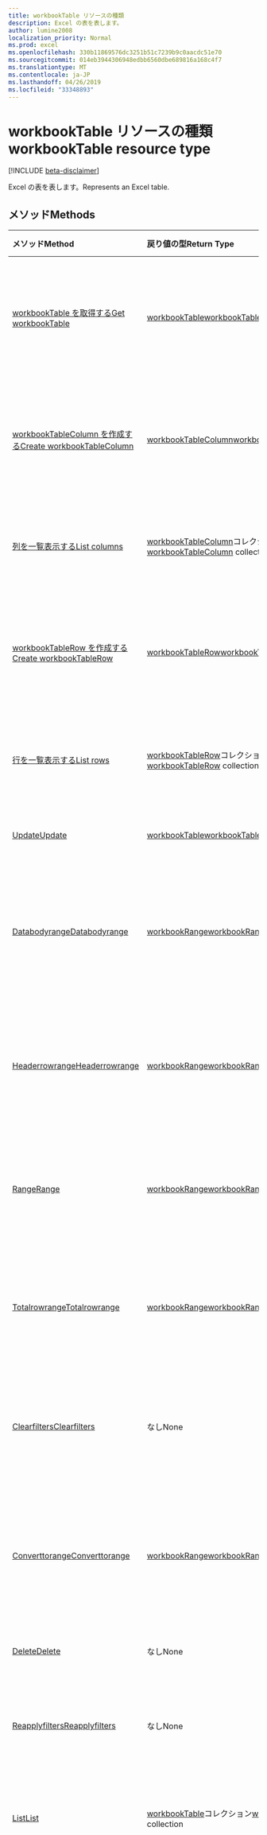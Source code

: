 ```yaml
---
title: workbookTable リソースの種類
description: Excel の表を表します。
author: lumine2008
localization_priority: Normal
ms.prod: excel
ms.openlocfilehash: 330b11869576dc3251b51c7239b9c0aacdc51e70
ms.sourcegitcommit: 014eb3944306948edbb6560dbe689816a168c4f7
ms.translationtype: MT
ms.contentlocale: ja-JP
ms.lasthandoff: 04/26/2019
ms.locfileid: "33348893"
---
```

# <a name="workbooktable-resource-type"></a><span data-ttu-id="51854-103">workbookTable リソースの種類</span><span class="sxs-lookup"><span data-stu-id="51854-103">workbookTable resource type</span></span>

[!INCLUDE [beta-disclaimer](../../includes/beta-disclaimer.md)]

<span data-ttu-id="51854-104">Excel の表を表します。</span><span class="sxs-lookup"><span data-stu-id="51854-104">Represents an Excel table.</span></span>

## <a name="methods"></a><span data-ttu-id="51854-105">メソッド</span><span class="sxs-lookup"><span data-stu-id="51854-105">Methods</span></span>

| <span data-ttu-id="51854-106">メソッド</span><span class="sxs-lookup"><span data-stu-id="51854-106">Method</span></span>           | <span data-ttu-id="51854-107">戻り値の型</span><span class="sxs-lookup"><span data-stu-id="51854-107">Return Type</span></span>    |<span data-ttu-id="51854-108">説明</span><span class="sxs-lookup"><span data-stu-id="51854-108">Description</span></span>|
|:---------------|:--------|:----------|
|[<span data-ttu-id="51854-109">workbookTable を取得する</span><span class="sxs-lookup"><span data-stu-id="51854-109">Get workbookTable</span></span>](../api/table-get.md) | [<span data-ttu-id="51854-110">workbookTable</span><span class="sxs-lookup"><span data-stu-id="51854-110">workbookTable</span></span>](workbooktable.md) |<span data-ttu-id="51854-111">テーブル オブジェクトのプロパティと関係を読み取ります。</span><span class="sxs-lookup"><span data-stu-id="51854-111">Read properties and relationships of table object.</span></span>|
|[<span data-ttu-id="51854-112">workbookTableColumn を作成する</span><span class="sxs-lookup"><span data-stu-id="51854-112">Create workbookTableColumn</span></span>](../api/table-post-columns.md) |[<span data-ttu-id="51854-113">workbookTableColumn</span><span class="sxs-lookup"><span data-stu-id="51854-113">workbookTableColumn</span></span>](workbooktablecolumn.md)| <span data-ttu-id="51854-114">列コレクションに投稿して、新しい TableColumn を作成します。</span><span class="sxs-lookup"><span data-stu-id="51854-114">Create a new TableColumn by posting to the columns collection.</span></span>|
|[<span data-ttu-id="51854-115">列を一覧表示する</span><span class="sxs-lookup"><span data-stu-id="51854-115">List columns</span></span>](../api/table-list-columns.md) |<span data-ttu-id="51854-116">[workbookTableColumn](workbooktablecolumn.md)コレクション</span><span class="sxs-lookup"><span data-stu-id="51854-116">[workbookTableColumn](workbooktablecolumn.md) collection</span></span>| <span data-ttu-id="51854-117">TableColumn オブジェクトのコレクションを取得します。</span><span class="sxs-lookup"><span data-stu-id="51854-117">Get a TableColumn object collection.</span></span>|
|[<span data-ttu-id="51854-118">workbookTableRow を作成する</span><span class="sxs-lookup"><span data-stu-id="51854-118">Create workbookTableRow</span></span>](../api/table-post-rows.md) |[<span data-ttu-id="51854-119">workbookTableRow</span><span class="sxs-lookup"><span data-stu-id="51854-119">workbookTableRow</span></span>](workbooktablerow.md)| <span data-ttu-id="51854-120">行コレクションに投稿して、新しい TableRow を作成します。</span><span class="sxs-lookup"><span data-stu-id="51854-120">Create a new TableRow by posting to the rows collection.</span></span>|
|[<span data-ttu-id="51854-121">行を一覧表示する</span><span class="sxs-lookup"><span data-stu-id="51854-121">List rows</span></span>](../api/table-list-rows.md) |<span data-ttu-id="51854-122">[workbookTableRow](workbooktablerow.md)コレクション</span><span class="sxs-lookup"><span data-stu-id="51854-122">[workbookTableRow](workbooktablerow.md) collection</span></span>| <span data-ttu-id="51854-123">TableRow オブジェクトのコレクションを取得します。</span><span class="sxs-lookup"><span data-stu-id="51854-123">Get a TableRow object collection.</span></span>|
|[<span data-ttu-id="51854-124">Update</span><span class="sxs-lookup"><span data-stu-id="51854-124">Update</span></span>](../api/table-update.md) | [<span data-ttu-id="51854-125">workbookTable</span><span class="sxs-lookup"><span data-stu-id="51854-125">workbookTable</span></span>](workbooktable.md)   |<span data-ttu-id="51854-126">テーブル オブジェクトを更新します。</span><span class="sxs-lookup"><span data-stu-id="51854-126">Update Table object.</span></span> |
|[<span data-ttu-id="51854-127">Databodyrange</span><span class="sxs-lookup"><span data-stu-id="51854-127">Databodyrange</span></span>](../api/table-databodyrange.md)|[<span data-ttu-id="51854-128">workbookRange</span><span class="sxs-lookup"><span data-stu-id="51854-128">workbookRange</span></span>](workbookrange.md)|<span data-ttu-id="51854-129">テーブルのデータ本体に関連付けられた範囲オブジェクトを取得します。</span><span class="sxs-lookup"><span data-stu-id="51854-129">Gets the range object associated with the data body of the table.</span></span>|
|[<span data-ttu-id="51854-130">Headerrowrange</span><span class="sxs-lookup"><span data-stu-id="51854-130">Headerrowrange</span></span>](../api/table-headerrowrange.md)|[<span data-ttu-id="51854-131">workbookRange</span><span class="sxs-lookup"><span data-stu-id="51854-131">workbookRange</span></span>](workbookrange.md)|<span data-ttu-id="51854-132">テーブルのヘッダー行に関連付けられた範囲オブジェクトを取得します。</span><span class="sxs-lookup"><span data-stu-id="51854-132">Gets the range object associated with header row of the table.</span></span>|
|[<span data-ttu-id="51854-133">Range</span><span class="sxs-lookup"><span data-stu-id="51854-133">Range</span></span>](../api/table-range.md)|[<span data-ttu-id="51854-134">workbookRange</span><span class="sxs-lookup"><span data-stu-id="51854-134">workbookRange</span></span>](workbookrange.md)|<span data-ttu-id="51854-135">テーブル全体に関連付けられた範囲オブジェクトを取得します。</span><span class="sxs-lookup"><span data-stu-id="51854-135">Gets the range object associated with the entire table.</span></span>|
|[<span data-ttu-id="51854-136">Totalrowrange</span><span class="sxs-lookup"><span data-stu-id="51854-136">Totalrowrange</span></span>](../api/table-totalrowrange.md)|[<span data-ttu-id="51854-137">workbookRange</span><span class="sxs-lookup"><span data-stu-id="51854-137">workbookRange</span></span>](workbookrange.md)|<span data-ttu-id="51854-138">テーブルの集計行に関連付けられた範囲オブジェクトを取得します。</span><span class="sxs-lookup"><span data-stu-id="51854-138">Gets the range object associated with totals row of the table.</span></span>|
|[<span data-ttu-id="51854-139">Clearfilters</span><span class="sxs-lookup"><span data-stu-id="51854-139">Clearfilters</span></span>](../api/table-clearfilters.md)|<span data-ttu-id="51854-140">なし</span><span class="sxs-lookup"><span data-stu-id="51854-140">None</span></span>|<span data-ttu-id="51854-141">現在テーブルに適用されているすべてのフィルターをクリアします。</span><span class="sxs-lookup"><span data-stu-id="51854-141">Clears all the filters currently applied on the table.</span></span>|
|[<span data-ttu-id="51854-142">Converttorange</span><span class="sxs-lookup"><span data-stu-id="51854-142">Converttorange</span></span>](../api/table-converttorange.md)|[<span data-ttu-id="51854-143">workbookRange</span><span class="sxs-lookup"><span data-stu-id="51854-143">workbookRange</span></span>](workbookrange.md)|<span data-ttu-id="51854-p101">テーブルを通常の範囲のセルに変換します。すべてのデータが保持されます。</span><span class="sxs-lookup"><span data-stu-id="51854-p101">Converts the table into a normal range of cells. All data is preserved.</span></span>|
|[<span data-ttu-id="51854-146">Delete</span><span class="sxs-lookup"><span data-stu-id="51854-146">Delete</span></span>](../api/table-delete.md)|<span data-ttu-id="51854-147">なし</span><span class="sxs-lookup"><span data-stu-id="51854-147">None</span></span>|<span data-ttu-id="51854-148">テーブルを削除します。</span><span class="sxs-lookup"><span data-stu-id="51854-148">Deletes the table.</span></span>|
|[<span data-ttu-id="51854-149">Reapplyfilters</span><span class="sxs-lookup"><span data-stu-id="51854-149">Reapplyfilters</span></span>](../api/table-reapplyfilters.md)|<span data-ttu-id="51854-150">なし</span><span class="sxs-lookup"><span data-stu-id="51854-150">None</span></span>|<span data-ttu-id="51854-151">現在テーブルにあるすべてのフィルターを再適用します。</span><span class="sxs-lookup"><span data-stu-id="51854-151">Reapplies all the filters currently on the table.</span></span>|
|[<span data-ttu-id="51854-152">List</span><span class="sxs-lookup"><span data-stu-id="51854-152">List</span></span>](../api/table-list.md) | <span data-ttu-id="51854-153">[workbookTable](workbooktable.md)コレクション</span><span class="sxs-lookup"><span data-stu-id="51854-153">[workbookTable](workbooktable.md) collection</span></span> |<span data-ttu-id="51854-154">テーブル オブジェクトのコレクションを取得します。</span><span class="sxs-lookup"><span data-stu-id="51854-154">Get table object collection.</span></span> |
|[<span data-ttu-id="51854-155">Add</span><span class="sxs-lookup"><span data-stu-id="51854-155">Add</span></span>](../api/tablecollection-add.md)|[<span data-ttu-id="51854-156">workbookTable</span><span class="sxs-lookup"><span data-stu-id="51854-156">workbookTable</span></span>](workbooktable.md)|<span data-ttu-id="51854-p102">新しいテーブルを作成します。範囲のソース アドレスにより、テーブルが追加されるワークシートが判断されます。テーブルが追加できない場合 (たとえば、アドレスが無効な場合や、テーブルが別のテーブルと重複している場合) は、エラーがスローされます。</span><span class="sxs-lookup"><span data-stu-id="51854-p102">Create a new table. The range source address determines the worksheet under which the table will be added. If the table cannot be added (e.g., because the address is invalid, or the table would overlap with another table), an error will be thrown.</span></span>|

## <a name="properties"></a><span data-ttu-id="51854-160">プロパティ</span><span class="sxs-lookup"><span data-stu-id="51854-160">Properties</span></span>
| <span data-ttu-id="51854-161">プロパティ</span><span class="sxs-lookup"><span data-stu-id="51854-161">Property</span></span>     | <span data-ttu-id="51854-162">種類</span><span class="sxs-lookup"><span data-stu-id="51854-162">Type</span></span>   |<span data-ttu-id="51854-163">説明</span><span class="sxs-lookup"><span data-stu-id="51854-163">Description</span></span>|
|:---------------|:--------|:----------|
|<span data-ttu-id="51854-164">id</span><span class="sxs-lookup"><span data-stu-id="51854-164">id</span></span>|<span data-ttu-id="51854-165">string</span><span class="sxs-lookup"><span data-stu-id="51854-165">string</span></span>|<span data-ttu-id="51854-166">指定されたブックのテーブルを一意に識別する値を返します。</span><span class="sxs-lookup"><span data-stu-id="51854-166">Returns a value that uniquely identifies the table in a given workbook.</span></span> <span data-ttu-id="51854-167">識別子の値は、テーブルの名前が変更された場合も変わりません。</span><span class="sxs-lookup"><span data-stu-id="51854-167">The value of the identifier remains the same even when the table is renamed.</span></span> <span data-ttu-id="51854-168">このプロパティは符号化文字列値として解釈し、その他の型に解析すべきではありません。</span><span class="sxs-lookup"><span data-stu-id="51854-168">This property should be interpreted as an opaque string value and should not be parsed to any other type.</span></span> <span data-ttu-id="51854-169">読み取り専用。</span><span class="sxs-lookup"><span data-stu-id="51854-169">Read-only.</span></span>|
|<span data-ttu-id="51854-170">name</span><span class="sxs-lookup"><span data-stu-id="51854-170">name</span></span>|<span data-ttu-id="51854-171">string</span><span class="sxs-lookup"><span data-stu-id="51854-171">string</span></span>|<span data-ttu-id="51854-172">テーブルの名前。</span><span class="sxs-lookup"><span data-stu-id="51854-172">Name of the table.</span></span>|
|<span data-ttu-id="51854-173">showHeaders</span><span class="sxs-lookup"><span data-stu-id="51854-173">showHeaders</span></span>|<span data-ttu-id="51854-174">ブール値</span><span class="sxs-lookup"><span data-stu-id="51854-174">boolean</span></span>|<span data-ttu-id="51854-p104">ヘッダー行を表示するかどうかを示します。この値によって、ヘッダー行の表示または削除を設定できます。</span><span class="sxs-lookup"><span data-stu-id="51854-p104">Indicates whether the header row is visible or not. This value can be set to show or remove the header row.</span></span>|
|<span data-ttu-id="51854-177">showTotals</span><span class="sxs-lookup"><span data-stu-id="51854-177">showTotals</span></span>|<span data-ttu-id="51854-178">boolean</span><span class="sxs-lookup"><span data-stu-id="51854-178">boolean</span></span>|<span data-ttu-id="51854-p105">集計行を表示するかどうかを示します。この値によって、集計行の表示または削除を設定できます。</span><span class="sxs-lookup"><span data-stu-id="51854-p105">Indicates whether the total row is visible or not. This value can be set to show or remove the total row.</span></span>|
|<span data-ttu-id="51854-181">style</span><span class="sxs-lookup"><span data-stu-id="51854-181">style</span></span>|<span data-ttu-id="51854-182">string</span><span class="sxs-lookup"><span data-stu-id="51854-182">string</span></span>|<span data-ttu-id="51854-p106">テーブル スタイルを表す定数値。使用可能な値は次のとおりです。TableStyleLight1 から TableStyleLight21、TableStyleMedium1 から TableStyleMedium28、TableStyleStyleDark1 から TableStyleStyleDark11。ブックに存在するカスタムのユーザー定義スタイルも指定できます。</span><span class="sxs-lookup"><span data-stu-id="51854-p106">Constant value that represents the Table style. Possible values are: TableStyleLight1 thru TableStyleLight21, TableStyleMedium1 thru TableStyleMedium28, TableStyleStyleDark1 thru TableStyleStyleDark11. A custom user-defined style present in the workbook can also be specified.</span></span>|
|<span data-ttu-id="51854-186">highlightFirstColumn</span><span class="sxs-lookup"><span data-stu-id="51854-186">highlightFirstColumn</span></span>|<span data-ttu-id="51854-187">ブール型</span><span class="sxs-lookup"><span data-stu-id="51854-187">Boolean</span></span>|<span data-ttu-id="51854-188">最初の列に特別な書式設定が含まれているかどうかを示します。</span><span class="sxs-lookup"><span data-stu-id="51854-188">Indicates whether the first column contains special formatting.</span></span>   |
|<span data-ttu-id="51854-189">highlightLastColumn</span><span class="sxs-lookup"><span data-stu-id="51854-189">highlightLastColumn</span></span>|<span data-ttu-id="51854-190">ブール型</span><span class="sxs-lookup"><span data-stu-id="51854-190">Boolean</span></span>|<span data-ttu-id="51854-191">最後の列に特別な書式設定が含まれているかどうかを示します。</span><span class="sxs-lookup"><span data-stu-id="51854-191">Indicates whether the last column contains special formatting.</span></span> |
|<span data-ttu-id="51854-192">showBandedColumns</span><span class="sxs-lookup"><span data-stu-id="51854-192">showBandedColumns</span></span>|<span data-ttu-id="51854-193">ブール型</span><span class="sxs-lookup"><span data-stu-id="51854-193">Boolean</span></span>|<span data-ttu-id="51854-194">テーブルを見やすくするため、奇数列を偶数列とは異なる方法で強調表示する書式設定にして、列を縞模様で表示するかどうかを示します。</span><span class="sxs-lookup"><span data-stu-id="51854-194">Indicates whether the columns show banded formatting in which odd columns are highlighted differently from even ones to make reading the table easier.</span></span>   |
|<span data-ttu-id="51854-195">showBandedRows</span><span class="sxs-lookup"><span data-stu-id="51854-195">showBandedRows</span></span>|<span data-ttu-id="51854-196">Boolean</span><span class="sxs-lookup"><span data-stu-id="51854-196">Boolean</span></span>|<span data-ttu-id="51854-197">テーブルを見やすくするため、奇数行を偶数行とは異なる方法で強調表示する書式設定にして、行を縞模様で表示するかどうかを示します。</span><span class="sxs-lookup"><span data-stu-id="51854-197">Indicates whether the rows show banded formatting in which odd rows are highlighted differently from even ones to make reading the table easier.</span></span>    |
|<span data-ttu-id="51854-198">showFilterButton</span><span class="sxs-lookup"><span data-stu-id="51854-198">showFilterButton</span></span>|<span data-ttu-id="51854-199">Boolean</span><span class="sxs-lookup"><span data-stu-id="51854-199">Boolean</span></span>|<span data-ttu-id="51854-p107">フィルター ボタンを各列のヘッダーの上部に表示するかどうかを示します。これは、テーブルにヘッダー行が含まれている場合のみ設定できます。</span><span class="sxs-lookup"><span data-stu-id="51854-p107">Indicates whether the filter buttons are visible at the top of each column header. Setting this is only allowed if the table contains a header row.</span></span>   |
|<span data-ttu-id="51854-202">legacyId</span><span class="sxs-lookup"><span data-stu-id="51854-202">legacyId</span></span>|<span data-ttu-id="51854-203">String</span><span class="sxs-lookup"><span data-stu-id="51854-203">String</span></span>|<span data-ttu-id="51854-204">以前の Excle クライアントで使用されていたレガシ Id です。</span><span class="sxs-lookup"><span data-stu-id="51854-204">Legacy Id used in older Excle clients.</span></span> <span data-ttu-id="51854-205">識別子の値は、テーブルの名前が変更された場合も変わりません。</span><span class="sxs-lookup"><span data-stu-id="51854-205">The value of the identifier remains the same even when the table is renamed.</span></span> <span data-ttu-id="51854-206">このプロパティは符号化文字列値として解釈し、その他の型に解析すべきではありません。</span><span class="sxs-lookup"><span data-stu-id="51854-206">This property should be interpreted as an opaque string value and should not be parsed to any other type.</span></span> <span data-ttu-id="51854-207">読み取り専用です。</span><span class="sxs-lookup"><span data-stu-id="51854-207">Read-only.</span></span>   |

## <a name="relationships"></a><span data-ttu-id="51854-208">関係</span><span class="sxs-lookup"><span data-stu-id="51854-208">Relationships</span></span>
| <span data-ttu-id="51854-209">リレーションシップ</span><span class="sxs-lookup"><span data-stu-id="51854-209">Relationship</span></span> | <span data-ttu-id="51854-210">型</span><span class="sxs-lookup"><span data-stu-id="51854-210">Type</span></span>   |<span data-ttu-id="51854-211">説明</span><span class="sxs-lookup"><span data-stu-id="51854-211">Description</span></span>|
|:---------------|:--------|:----------|
|<span data-ttu-id="51854-212">columns</span><span class="sxs-lookup"><span data-stu-id="51854-212">columns</span></span>|<span data-ttu-id="51854-213">[workbookTableColumn](workbooktablecolumn.md)コレクション</span><span class="sxs-lookup"><span data-stu-id="51854-213">[workbookTableColumn](workbooktablecolumn.md) collection</span></span>|<span data-ttu-id="51854-p109">テーブルに含まれるすべての列のコレクションを表します。読み取り専用です。</span><span class="sxs-lookup"><span data-stu-id="51854-p109">Represents a collection of all the columns in the table. Read-only.</span></span>|
|<span data-ttu-id="51854-216">rows</span><span class="sxs-lookup"><span data-stu-id="51854-216">rows</span></span>|<span data-ttu-id="51854-217">[workbookTableRow](workbooktablerow.md)コレクション</span><span class="sxs-lookup"><span data-stu-id="51854-217">[workbookTableRow](workbooktablerow.md) collection</span></span>|<span data-ttu-id="51854-p110">テーブルに含まれるすべての行のコレクションを表します。読み取り専用です。</span><span class="sxs-lookup"><span data-stu-id="51854-p110">Represents a collection of all the rows in the table. Read-only.</span></span>|
|<span data-ttu-id="51854-220">sort</span><span class="sxs-lookup"><span data-stu-id="51854-220">sort</span></span>|[<span data-ttu-id="51854-221">workbookTableSort</span><span class="sxs-lookup"><span data-stu-id="51854-221">workbookTableSort</span></span>](workbooktablesort.md)|<span data-ttu-id="51854-p111">テーブル内の並べ替えを表します。読み取り専用。</span><span class="sxs-lookup"><span data-stu-id="51854-p111">Represents the sorting for the table. Read-only.</span></span>|
|<span data-ttu-id="51854-224">worksheet</span><span class="sxs-lookup"><span data-stu-id="51854-224">worksheet</span></span>|[<span data-ttu-id="51854-225">workbookWorksheet</span><span class="sxs-lookup"><span data-stu-id="51854-225">workbookWorksheet</span></span>](workbookworksheet.md)|<span data-ttu-id="51854-p112">現在のテーブルを含んでいるワークシート。読み取り専用です。</span><span class="sxs-lookup"><span data-stu-id="51854-p112">The worksheet containing the current table. Read-only.</span></span>|

## <a name="json-representation"></a><span data-ttu-id="51854-228">JSON 表記</span><span class="sxs-lookup"><span data-stu-id="51854-228">JSON representation</span></span>

<span data-ttu-id="51854-229">以下は、リソースの JSON 表記です。</span><span class="sxs-lookup"><span data-stu-id="51854-229">Here is a JSON representation of the resource.</span></span>

<!-- {
  "blockType": "resource",
  "optionalProperties": [
     "legacyId"
  ],
  "keyProperty": "id",
  "baseType":"microsoft.graph.entity",
  "@odata.type": "microsoft.graph.workbookTable"
}-->

```json
{
  "highlightFirstColumn": true,
  "highlightLastColumn": true,
  "id": "String (identifier)",
  "name": "String",
  "showBandedColumns": true,
  "showBandedRows": true,
  "showFilterButton": true,
  "showHeaders": true,
  "showTotals": true,
  "style": "String",
  "legacyId": "String"
}

```

<!-- uuid: 8fcb5dbc-d5aa-4681-8e31-b001d5168d79
2015-10-25 14:57:30 UTC -->
<!--
{
  "type": "#page.annotation",
  "description": "Table resource",
  "keywords": "",
  "section": "documentation",
  "tocPath": "",
  "suppressions": []
}
-->
